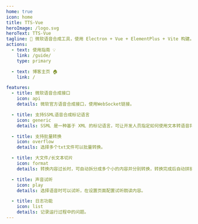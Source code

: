 ```yaml
---
home: true
icon: home
title: TTS-Vue
heroImage: /logo.svg
heroText: TTS-Vue
tagline: 🎤 微软语音合成工具，使用 Electron + Vue + ElementPlus + Vite 构建。
actions:
  - text: 使用指南 💡
    link: /guide/
    type: primary

  - text: 博客主页 🏠
    link: /

features:
  - title: 微软语音合成接口
    icon: api
    details: 微软官方语音合成接口，使用WebSocket链接。

  - title: 支持SSML语音合成标记语言
    icon: generic
    details: SSML 是一种基于 XML 的标记语言，可让开发人员指定如何使用文本转语音将输入文本转换为合成语音。

  - title: 支持批量转换
    icon: overflow
    details: 选择多个txt文件可以批量转换。

  - title: 大文件/长文本切片
    icon: format
    details: 转换内容过长时，可自动拆分成多个小的内容并分别转换，转换完成后自动拼接成一个文件。

  - title: 声音试听
    icon: play
    details: 选择语音时可以试听，在设置页面配置试听朗读内容。

  - title: 日志功能
    icon: list
    details: 记录运行过程中的问题。
---
```

